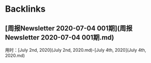 
# Backlinks
## [周报Newsletter 2020-07-04 001期](周报Newsletter 2020-07-04 001期.md)
用时：[July 2nd, 2020](July 2nd, 2020.md)-[July 4th, 2020](July 4th, 2020.md)

